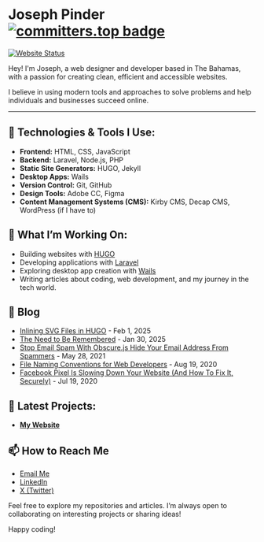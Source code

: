 # Joseph Pinder  [![committers.top badge](https://user-badge.committers.top/the_bahamas/jsphpndr.svg)](https://user-badge.committers.top/the_bahamas/jsphpndr)

[![Website Status](https://img.shields.io/website?url=https%3A%2F%2Fjosephpinder.com)](https://josephpinder.com)


Hey! I'm Joseph, a web designer and developer based in The Bahamas, with a passion for creating clean, efficient and accessible websites. 

I believe in using modern tools and approaches to solve problems and help individuals and businesses succeed online.

---

## 🔧 Technologies & Tools I Use:
- **Frontend:** HTML, CSS, JavaScript
- **Backend:** Laravel, Node.js, PHP
- **Static Site Generators:** HUGO, Jekyll
- **Desktop Apps:** Wails
- **Version Control:** Git, GitHub
- **Design Tools:** Adobe CC, Figma
- **Content Management Systems (CMS):** Kirby CMS, Decap CMS, WordPress (if I have to)


## 🌱 What I’m Working On:
- Building websites with [HUGO](https://gohugo.io/)
- Developing applications with [Laravel](https://laravel.com/)
- Exploring desktop app creation with [Wails](https://wails.io/)
- Writing articles about coding, web development, and my journey in the tech world.

## 📝 Blog

<!-- START_DYNAMIC_CONTENT -->
- [Inlining SVG Files in HUGO](https://josephpinder.com/blog/inlining-svg-files-in-hugo/) - Feb 1, 2025
- [The Need to Be Remembered](https://josephpinder.com/blog/the-need-to-be-remembered/) - Jan 30, 2025
- [Stop Email Spam With Obscure.js Hide Your Email Address From Spammers](https://josephpinder.com/blog/stop-email-spam-with-obscurejs-hide-your-email-address-from-spammers/) - May 28, 2021
- [File Naming Conventions for Web Developers](https://josephpinder.com/blog/file-naming-conventions-for-web-developers/) - Aug 19, 2020
- [Facebook Pixel Is Slowing Down Your Website (And How To Fix It, Securely)](https://josephpinder.com/blog/facebook-pixel-is-slowing-down-your-website-and-how-to-fix-it-securely/) - Jul 19, 2020
<!-- END_DYNAMIC_CONTENT -->


## 📘 Latest Projects:

- **[My Website](https://josephpinder.com/)**

## 📫 How to Reach Me

- [Email Me](mailto:hello@josephpinder.com)
- [LinkedIn](https://www.linkedin.com/in/jsphpndr/)
- [X (Twitter)](https://x.com/jsphpndr)



Feel free to explore my repositories and articles. I’m always open to collaborating on interesting projects or sharing ideas!

Happy coding!
